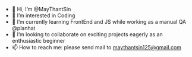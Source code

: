 - 👋 Hi, I’m @MayThantSin
- 👀 I’m interested in Coding
- 🌱 I’m currently learning FrontEnd and JS while working as a manual QA @planhat
- 💞️ I’m looking to collaborate on exciting projects eagerly as an enthusiastic beginner
- 📫 How to reach me: please send mail to maythantsin125@gmail.com

<!---
MayThantSin/MayThantSin is a ✨ special ✨ repository because its `README.md` (this file) appears on your GitHub profile.
You can click the Preview link to take a look at your changes.
--->
